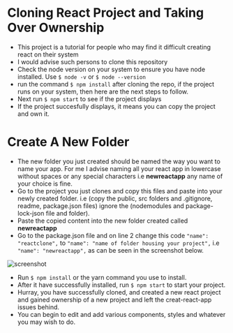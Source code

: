# Cloning React Project and Taking Over Ownership

- This project is a tutorial for people who may find it difficult creating react on their system
- I would advise such persons to clone this repository
- Check the node version on your system to ensure you have node installed. Use `$ node -v` or `$ node --version`
- run the command `$ npm install` after cloning the repo, if the project runs on your system, then here are the next steps to follow.
- Next run `$ npm start` to see if the project displays
- If the project succesfully displays, it means you can copy the project and own it.

# Create A New Folder

- The new folder you just created should be named the way you want to name your app. For me I advise naming all your react app in lowercase without spaces or any special characters i.e **newreactapp** any name of your choice is fine.
- Go to the project you just clones and copy this files and paste into your newly created folder. i.e (copy the public, src folders and .gitignore, readme, package.json files) ignore the (nodemodules and package-lock-json file and folder).
- Paste the copied content into the new folder created called **newreactapp**
- Go to the package.json file and on line 2 change this code `"name": "reactclone",` to `"name": "name of folder housing your project",` i.e `"name": "newreactapp",` as can be seen in the screenshot below.

![screenshot](src/images/01cloneapp.png)

- Run `$ npm install` or the yarn command you use to install.
- After it have successfully installed, run `$ npm start` to start your project.
- Hurray, you have successfully cloned, and created a new react project and gained ownership of a new project and left the creat-react-app issues behind.
- You can begin to edit and add various components, styles and whatever you may wish to do.